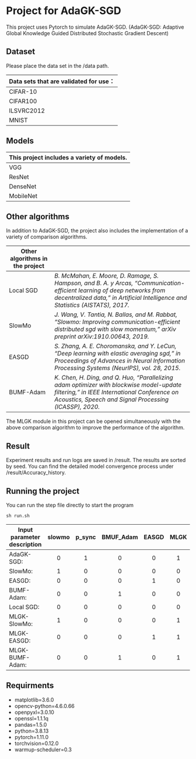 # Project for AdaGK-SGD

This project uses Pytorch to simulate AdaGK-SGD. (AdaGK-SGD: Adaptive Global Knowledge Guided Distributed Stochastic Gradient Descent)

## Dataset

Please place the data set in the /data path.

| Data sets that are validated for use： |
| -------------------------------------- |
| CIFAR-10                               |
| CIFAR100                               |
| ILSVRC2012                             |
| MNIST                                  |

## Models

| This project includes a variety of models. |
| ------------------------------------------ |
| VGG                                        |
| ResNet                                     |
| DenseNet                                   |
| MobileNet                                  |

## Other algorithms

In addition to AdaGK-SGD, the project also includes the implementation of a variety of comparison algorithms.

| Other algorithms in the project |                                                                                                                                                                                                               |
| ------------------------------- | ------------------------------------------------------------------------------------------------------------------------------------------------------------------------------------------------------------- |
| Local SGD                       | *B. McMahan, E. Moore, D. Ramage, S. Hampson, and B. A. y Arcas, “Communication-efficient learning of deep networks from decentralized data,” in Artificial Intelligence and Statistics (AISTATS), 2017.* |
| SlowMo                          | *J. Wang, V. Tantia, N. Ballas, and M. Rabbat, “Slowmo: Improving communication-efficient distributed sgd with slow momentum,” arXiv preprint arXiv:1910.00643, 2019.*                                    |
| EASGD                           | *S. Zhang, A. E. Choromanska, and Y. LeCun, “Deep learning with elastic averaging sgd,” in Proceedings of Advances in Neural Information Processing Systems (NeurIPS), vol. 28, 2015.*                    |
| BUMF-Adam                       | *K. Chen, H. Ding, and Q. Huo, “Parallelizing adam optimizer with blockwise model-update filtering,” in IEEE International Conference on Acoustics, Speech and Signal Processing (ICASSP), 2020.*         |

The MLGK module in this project can be opened simultaneously with the above comparison algorithm to improve the performance of the algorithm.

## Result

Experiment results and run logs are saved in /result. The results are sorted by seed. You can find the detailed model convergence process under /result/Accuracy_history.

## Running the project

You can run the step file directly to start the program

```shell
sh run.sh
```

| Input parameter description | slowmo | p_sync | BMUF_Adam | EASGD | MLGK |
| --------------------------- | :----: | :----: | :-------: | :---: | :--: |
| AdaGK-SGD:                  |   0   |   1   |     0     |   0   |  1  |
| SlowMo:                     |   1   |   0   |     0     |   0   |  0  |
| EASGD:                      |   0   |   0   |     0     |   1   |  0  |
| BUMF-Adam:                  |   0   |   0   |     1     |   0   |  0  |
| Local SGD:                  |   0   |   0   |     0     |   0   |  0  |
| MLGK-SlowMo:                |   1   |   0   |     0     |   0   |  1  |
| MLGK-EASGD:                 |   0   |   0   |     0     |   1   |  1  |
| MLGK-BUMF-Adam:             |   0   |   0   |     1     |   0   |  1  |

## Requirments

* matplotlib=3.6.0
* opencv-python=4.6.0.66
* openpyxl=3.0.10
* openssl=1.1.1q
* pandas=1.5.0
* python=3.8.13
* pytorch=1.11.0
* torchvision=0.12.0
* warmup-scheduler=0.3
